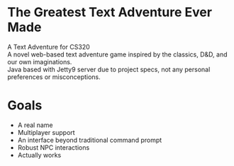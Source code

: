 # The Greatest Text Adventure Ever Made
A Text Adventure for CS320  
A novel web-based text adventure game inspired by the classics, D&D, and our own imaginations.  
Java based with Jetty9 server due to project specs, not any personal preferences or misconceptions.   
# Goals
- A real name
- Multiplayer support
- An interface beyond traditional command prompt
- Robust NPC interactions
- Actually works
